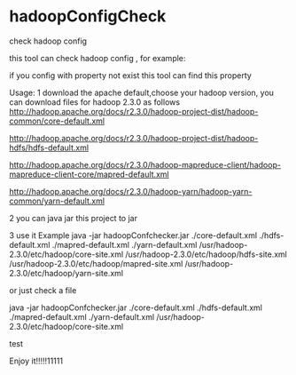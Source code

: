 hadoopConfigCheck
=================

check hadoop config 

this tool can check hadoop config , for example:

if you config with property not exist this tool can find this property


Usage:
1 download the apache default,choose your hadoop version, you can download files for hadoop 2.3.0 as follows
http://hadoop.apache.org/docs/r2.3.0/hadoop-project-dist/hadoop-common/core-default.xml

http://hadoop.apache.org/docs/r2.3.0/hadoop-project-dist/hadoop-hdfs/hdfs-default.xml

http://hadoop.apache.org/docs/r2.3.0/hadoop-mapreduce-client/hadoop-mapreduce-client-core/mapred-default.xml


http://hadoop.apache.org/docs/r2.3.0/hadoop-yarn/hadoop-yarn-common/yarn-default.xml




2 you can java jar this project to jar


3 use it
Example 
java -jar hadoopConfchecker.jar  ./core-default.xml  ./hdfs-default.xml  ./mapred-default.xml  ./yarn-default.xml  /usr/hadoop-2.3.0/etc/hadoop/core-site.xml /usr/hadoop-2.3.0/etc/hadoop/hdfs-site.xml /usr/hadoop-2.3.0/etc/hadoop/mapred-site.xml /usr/hadoop-2.3.0/etc/hadoop/yarn-site.xml 


or  just check a file 

java -jar hadoopConfchecker.jar  ./core-default.xml  ./hdfs-default.xml  ./mapred-default.xml  ./yarn-default.xml  /usr/hadoop-2.3.0/etc/hadoop/core-site.xml


test

Enjoy it!!!!!11111
